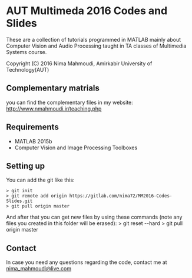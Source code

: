 # AUT Multimeda 2016 Codes and Slides

These are a collection of tutorials programmed in MATLAB mainly 
about Computer Vision and Audio Processing taught in TA classes of
Multimedia Systems course.

Copyright (C) 2016 Nima Mahmoudi, Amirkabir University of Technology(AUT)

## Complementary matrials
you can find the complementary files in my website:
http://www.nmahmoudi.ir/teaching.php

## Requirements

* MATLAB 2015b
* Computer Vision and Image Processing Toolboxes

## Setting up

You can add the git like this:

	> git init
	> git remote add origin https://gitlab.com/nima72/MM2016-Codes-Slides.git
	> git pull origin master

And after that you can get new files by using these commands (note any files you created in this folder will be erased):
	> git reset --hard
	> git pull origin master

## Contact

In case you need any questions regarding the code, contact me at nima_mahmoudi@live.com
